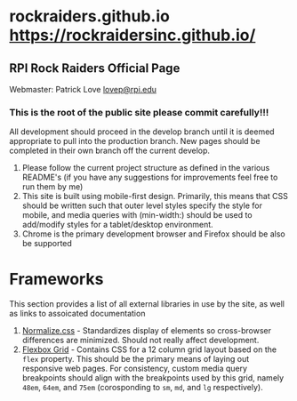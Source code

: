 rockraiders.github.io
https://rockraidersinc.github.io/
=====================
RPI Rock Raiders Official Page
------------------------------
Webmaster: Patrick Love [lovep@rpi.edu](mailto:lovep@rpi.edu)

### This is the root of the public site please commit carefully!!!

All development should proceed in the develop branch until it is deemed appropriate to pull into the production branch.
New pages should be completed in their own branch off the current develop.

1. Please follow the current project structure as defined in the various README's (if you have any suggestions for
improvements feel free to run them by me)
2. This site is built using mobile-first design.  Primarily, this means that CSS should be written such that outer
level styles specify the style for mobile, and media queries with (min-width:) should be used to add/modify styles
for a tablet/desktop environment.
3. Chrome is the primary development browser and Firefox should be also be supported

# Frameworks

This section provides a list of all external libraries in use by the site, as well as links to assoicated documentation

1. [Normalize.css](https://necolas.github.io/normalize.css/) - Standardizes display of elements so cross-browser differences are minimized.  Should not really affect development.
2. [Flexbox Grid](http://flexboxgrid.com/) - Contains CSS for a 12 column grid layout based on the `flex` property.  This should be the primary means of laying out responsive web pages.  For consistency, custom media query breakpoints should align with the breakpoints used by this grid, namely `48em`, `64em`, and `75em` (corosponding to `sm`, `md`, and `lg` respectively).
    
 
